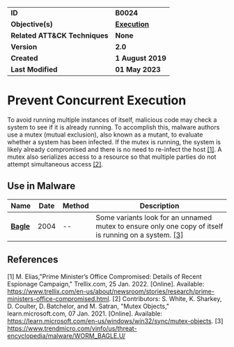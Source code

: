 <table>
<tr>
<td><b>ID</b></td>
<td><b>B0024</b></td>
</tr>
<tr>
<td><b>Objective(s)</b></td>
<td><b><a href="../execution">Execution</a></b></td>
</tr>
<tr>
<td><b>Related ATT&CK Techniques</b></td>
<td><b>None</b></td>
</tr>
<tr>
<td><b>Version</b></td>
<td><b>2.0</b></td>
</tr>
<tr>
<td><b>Created</b></td>
<td><b>1 August 2019</b></td>
</tr>
<tr>
<td><b>Last Modified</b></td>
<td><b>01 May 2023</b></td>
</tr>
</table>


# Prevent Concurrent Execution

To avoid running multiple instances of itself, malicious code may check a system to see if it is already running. To accomplish this, malware authors use a mutex (mutual exclusion), also known as a mutant, to evaluate whether a system has been infected. If the mutex is running, the system is likely already compromised and there is no need to re-infect the host [[1]](#1). A mutex also serializes access to a resource so that multiple parties do not attempt simultaneous access [[2]](#2).

## Use in Malware

|Name|Date|Method|Description|
|---|---|---|---|
|[**Bagle**](../xample-malware/bagle.md)|2004|--|Some variants look for an unnamed mutex to ensure only one copy of itself is running on a system. [[3]](#3)|

## References

<a name="1">[1]</a> M. Elias,"Prime Minister’s Office Compromised: Details of Recent Espionage Campaign," Trellix.com, 25 Jan. 2022. [Online]. Available: https://www.trellix.com/en-us/about/newsroom/stories/research/prime-ministers-office-compromised.html.
<a name="2">[2]</a> Contributors: S. White, K. Sharkey, D. Coulter, D. Batchelor, and M. Satran, "Mutex Objects," learn.microsoft.com, 07 Jan. 2021. [Online]. Available: https://learn.microsoft.com/en-us/windows/win32/sync/mutex-objects.
<a name="3">[3]</a> https://www.trendmicro.com/vinfo/us/threat-encyclopedia/malware/WORM_BAGLE.U/


